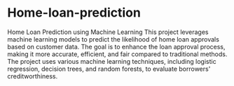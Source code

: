 # Home-loan-prediction
Home Loan Prediction using Machine Learning
This project leverages machine learning models to predict the likelihood of home loan approvals based on customer data. The goal is to enhance the loan approval process, making it more accurate, efficient, and fair compared to traditional methods. The project uses various machine learning techniques, including logistic regression, decision trees, and random forests, to evaluate borrowers' creditworthiness.






